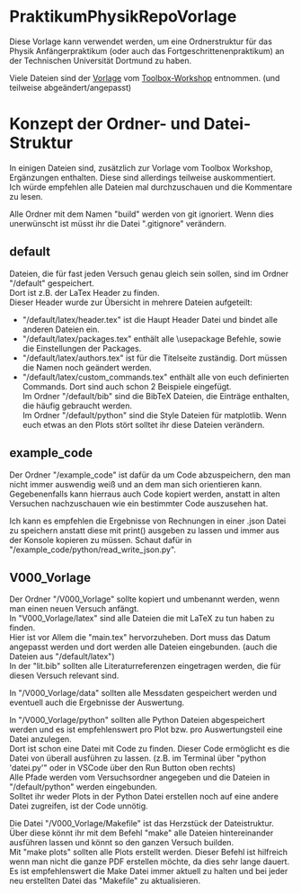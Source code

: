 # PraktikumPhysikRepoVorlage

Diese Vorlage kann verwendet werden, um eine Ordnerstruktur für das Physik Anfängerpraktikum (oder auch das Fortgeschrittenenpraktikum) an der Technischen Universität Dortmund zu haben.  

Viele Dateien sind der [Vorlage](https://github.com/pep-dortmund/toolbox-workshop/tree/master/latex-template) vom [Toolbox-Workshop](https://toolbox.pep-dortmund.org/) entnommen. (und teilweise abgeändert/angepasst)  

# Konzept der Ordner- und Datei-Struktur

In einigen Dateien sind, zusätzlich zur Vorlage vom Toolbox Workshop, Ergänzungen enthalten. Diese sind allerdings teilweise auskommentiert.  
Ich würde empfehlen alle Dateien mal durchzuschauen und die Kommentare zu lesen.  

Alle Ordner mit dem Namen "build" werden von git ignoriert. Wenn dies unerwünscht ist müsst ihr die Datei ".gitignore" verändern.

## default

Dateien, die für fast jeden Versuch genau gleich sein sollen, sind im Ordner "/default" gespeichert.  
Dort ist z.B. der LaTex Header zu finden.  
Dieser Header wurde zur Übersicht in mehrere Dateien aufgeteilt:  
- "/default/latex/header.tex" ist die Haupt Header Datei und bindet alle anderen Dateien ein.  
- "/default/latex/packages.tex" enthält alle \usepackage Befehle, sowie die Einstellungen der Packages.  
- "/default/latex/authors.tex" ist für die Titelseite zuständig. Dort müssen die Namen noch geändert werden.  
- "/default/latex/custom_commands.tex" enthält alle von euch definierten Commands. Dort sind auch schon 2 Beispiele eingefügt.  
Im Ordner "/default/bib" sind die BibTeX Dateien, die Einträge enthalten, die häufig gebraucht werden.  
Im Ordner "/default/python" sind die Style Dateien für matplotlib. Wenn euch etwas an den Plots stört solltet ihr diese Dateien verändern.  

## example_code

Der Ordner "/example_code" ist dafür da um Code abzuspeichern, den man nicht immer auswendig weiß und an dem man sich orientieren kann. 
Gegebenenfalls kann hierraus auch Code kopiert werden, anstatt in alten Versuchen nachzuschauen wie ein bestimmter Code auszusehen hat.  

Ich kann es empfehlen die Ergebnisse von Rechnungen in einer .json Datei zu speichern anstatt diese mit print() ausgeben zu lassen und immer aus der Konsole kopieren zu müssen. Schaut dafür in "/example_code/python/read_write_json.py".

## V000_Vorlage

Der Ordner "/V000_Vorlage" sollte kopiert und umbenannt werden, wenn man einen neuen Versuch anfängt.  
In "V000_Vorlage/latex" sind alle Dateien die mit LaTeX zu tun haben zu finden.  
Hier ist vor Allem die "main.tex" hervorzuheben. Dort muss das Datum angepasst werden und dort werden alle Dateien eingebunden. (auch die Dateien aus "/default/latex")  
In der "lit.bib" sollten alle Literaturreferenzen eingetragen werden, die für diesen Versuch relevant sind.  

In "/V000_Vorlage/data" sollten alle Messdaten gespeichert werden und eventuell auch die Ergebnisse der Auswertung.  

In "/V000_Vorlage/python" sollten alle Python Dateien abgespeichert werden und es ist empfehlenswert pro Plot bzw. pro Auswertungsteil eine Datei anzulegen.  
Dort ist schon eine Datei mit Code zu finden. Dieser Code ermöglicht es die Datei von überall ausführen zu lassen. (z.B. im Terminal über "python 'datei.py'" oder in VSCode über den Run Button oben rechts)  
Alle Pfade werden vom Versuchsordner angegeben und die Dateien in "/default/python" werden eingebunden.  
Solltet ihr weder Plots in der Python Datei erstellen noch auf eine andere Datei zugreifen, ist der Code unnötig.

Die Datei "/V000_Vorlage/Makefile" ist das Herzstück der Dateistruktur. Über diese könnt ihr mit dem Befehl "make" alle Dateien hintereinander ausführen lassen und könnt so den ganzen Versuch builden.  
Mit "make plots" sollten alle Plots erstellt werden. Dieser Befehl ist hilfreich wenn man nicht die ganze PDF erstellen möchte, da dies sehr lange dauert.  
Es ist empfehlenswert die Make Datei immer aktuell zu halten und bei jeder neu erstellten Datei das "Makefile" zu aktualisieren.  
